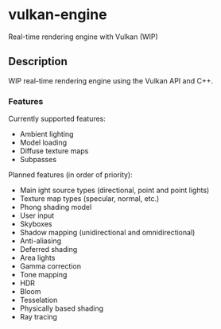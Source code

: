 # vulkan-engine
Real-time rendering engine with Vulkan (WIP)

## Description
WIP real-time rendering engine using the Vulkan API and C++.
### Features
Currently supported features:
- Ambient lighting
- Model loading
- Diffuse texture maps
- Subpasses

Planned features (in order of priority):
- Main ight source types (directional, point and point lights)
- Texture map types (specular, normal, etc.)
- Phong shading model
- User input
- Skyboxes
- Shadow mapping (unidirectional and omnidirectional)
- Anti-aliasing
- Deferred shading
- Area lights
- Gamma correction
- Tone mapping
- HDR
- Bloom
- Tesselation
- Physically based shading
- Ray tracing
